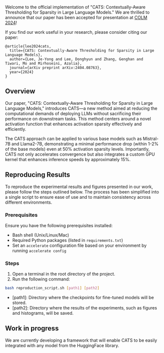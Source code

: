 Welcome to the official implementation of "CATS: Contextually-Aware Thresholding for Sparsity in Large Language Models." We are thrilled to announce that our paper has been accepted for presentation at [COLM 2024](https://colmweb.org/index.html)!

If you find our work useful in your research, please consider citing our paper:

```
@article{lee2024cats,
  title={CATS: Contextually-Aware Thresholding for Sparsity in Large Language Models},
  author={Lee, Je-Yong and Lee, Donghyun and Zhang, Genghan and Tiwari, Mo and Mirhoseini, Azalia},
  journal={arXiv preprint arXiv:2404.08763},
  year={2024}
}
```

## Overview

Our paper, "CATS: Contextually-Aware Thresholding for Sparsity in Large Language Models," introduces CATS—a new method aimed at reducing the computational demands of deploying LLMs without sacrificing their performance on downstream tasks. This method centers around a novel activation function that enhances activation sparsity effectively and efficiently.

The CATS approach can be applied to various base models such as Mistral-7B and Llama2-7B, demonstrating a minimal performance drop (within 1-2% of the base models) even at 50% activation sparsity levels. Importantly, CATS not only accelerates convergence but also integrates a custom GPU kernel that enhances inference speeds by approximately 15%.

## Reproducing Results

To reproduce the experimental results and figures presented in our work, please follow the steps outlined below. The process has been simplified into a single script to ensure ease of use and to maintain consistency across different environments.

### Prerequisites

Ensure you have the following prerequisites installed:

- Bash shell (Unix/Linux/Mac)
- Required Python packages (listed in `requirements.txt`)
- Set an `accelerate` configuration file based on your environment by running `accelerate config`

### Steps

1. Open a terminal in the root directory of the project.
2. Run the following command:

```bash
bash reproduction_script.sh [path1] [path2]
```

- [path1]: Directory where the checkpoints for fine-tuned models will be stored.
- [path2]: Directory where the results of the experiments, such as figures and histograms, will be saved.

## Work in progress

We are currently developing a framework that will enable CATS to be easily integrated with any model from the HuggingFace library.
